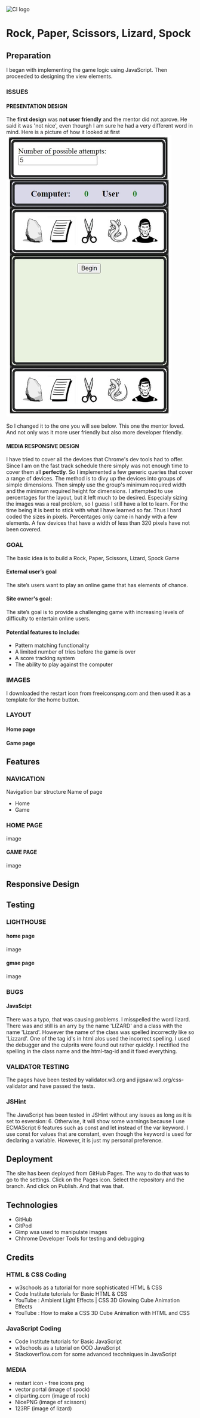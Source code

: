 ![CI logo](https://codeinstitute.s3.amazonaws.com/fullstack/ci_logo_small.png)


# Rock, Paper, Scissors, Lizard, Spock
## Preparation
I began with implementing the game logic using JavaScript. Then proceeded to designing the view elements.
 
### ISSUES
#### PRESENTATION DESIGN
The **first design** was **not user friendly** and the mentor did not aprove. He said it was 'not nice', even thourgh I am sure he had a very different word in mind. Here is a picture of how it looked at first
![Image of first design](./assets/images/documentation/first_design.jpg)

So I changed it to the one you will see below. This one the mentor loved. And not only was it more user friendly but also more developer friendly.

#### MEDIA RESPONSIVE DESIGN
I have tried to cover all the devices that Chrome's dev tools had to offer. Since I am on the fast track schedule there simply was not enough time to cover them all **perfectly**. So I implemented a few generic queries that cover a range of devices. The method is to divy up the devices into groups of simple dimensions. Then simply use the group's minimum required width and the minimum required height for dimensions. 
I attempted to use percentages for the layout, but it left much to be desired. Especialy sizing the images was a real problem, so I guess I still have a lot to learn. For the time being it is best to stick with what I have learned so far. Thus I hard coded the sizes in pixels. Percentages only came in handy with a few elements. 
A few devices that have a width of less than 320 pixels have not been covered.

### GOAL
The basic idea is to build a Rock, Paper, Scissors, Lizard, Spock Game
#### External user’s goal
The site’s users want to play an online game that has elements of chance.
#### Site owner's goal:
The site’s goal is to provide a challenging game with increasing levels of difficulty to entertain online users.
#### Potential features to include:
- Pattern matching functionality
- A limited number of tries before the game is over
- A score tracking system
- The ability to play against the computer
### IMAGES
I downloaded the restart icon from freeiconspng.com and then used it as a template for the home button.
### LAYOUT

#### Home page

#### Game page

## Features

### NAVIGATION


Navigation bar structure
Name of page
- Home
- Game
### HOME PAGE
image
#### GAME PAGE
image

## Responsive Design
## Testing
### LIGHTHOUSE

#### home page
image
#### gmae page
image
### BUGS
#### JavaScipt
There was a typo, that was causing problems. I misspelled the word lizard. There was and still is an arry by the name 'LIZARD' and a class with the name 'Lizard'. However the name of the class was spelled incorrectly like so 'Lizzard'. One of the tag id's in html alos used the incorrect spelling. I used the debugger and the culprits were found out rather quickly. I rectified the spelling in the class name and the html-tag-id and it fixed everything.
### VALIDATOR TESTING
The pages have been tested by validator.w3.org and jigsaw.w3.org/css-validator and have passed the tests.
### JSHint 
The JavaScript has been tested in JSHint without any issues as long as it is set to esversion: 6. Otherwise, it will show some warnings because I use ECMAScript 6 features such as const and let instead of the var keyword. I use const for values that are constant, even though the keyword is used for 
declaring a variable. However, it is just my personal preference.
## Deployment
The site has been deployed from GitHub Pages. The way to do that was to go to the settings. Click on the Pages icon. Select the repository and the branch. And click on Publish. And that was that.
## Technologies
- GitHub
- GitPod
- Gimp wsa used to manipulate images
- Chhrome Developer Tools for testing and debugging

## Credits
### HTML & CSS Coding
- w3schools as a tutorial for more sophisticated HTML & CSS
- Code Institute tutorials for Basic HTML & CSS 
- YouTube : Ambient Light Effects | CSS 3D Glowing Cube Animation Effects
- YouTube : How to make a CSS 3D Cube Animation with HTML and CSS

### JavaScript Coding
- Code Institute tutorials for Basic JavaScript
- w3schools as a tutorial on OOD JavaScript
- Stackoverflow.com for some advanced tecchniques in JavaScript

### MEDIA
- restart icon - free icons png
- vector portal (image of spock)
- cliparting.com (image of rock)
- NicePNG (image of scissors)
- 123RF (image of lizard)